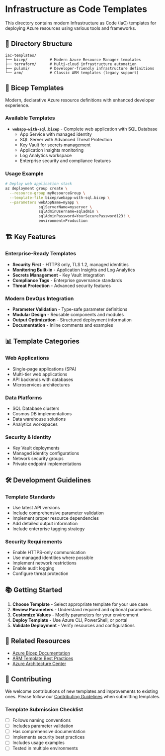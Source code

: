 # Infrastructure as Code Templates

This directory contains modern Infrastructure as Code (IaC) templates for deploying Azure resources using various tools and frameworks.

## 📁 Directory Structure

```
iac-templates/
├── bicep/          # Modern Azure Resource Manager templates
├── terraform/      # Multi-cloud infrastructure automation
├── pulumi/         # Developer-friendly infrastructure definitions  
└── arm/            # Classic ARM templates (legacy support)
```

## 🚀 Bicep Templates

Modern, declarative Azure resource definitions with enhanced developer experience.

### Available Templates

- **`webapp-with-sql.bicep`** - Complete web application with SQL Database
  - App Service with managed identity
  - SQL Server with Advanced Threat Protection
  - Key Vault for secrets management
  - Application Insights monitoring
  - Log Analytics workspace
  - Enterprise security and compliance features

### Usage Example

```bash
# Deploy web application stack
az deployment group create \
  --resource-group myResourceGroup \
  --template-file bicep/webapp-with-sql.bicep \
  --parameters webAppName=myapp \
               sqlServerName=myserver \
               sqlAdminUsername=sqladmin \
               sqlAdminPassword=YourSecurePassword123! \
               environment=Production
```

## 🏗️ Key Features

### Enterprise-Ready Templates
- **Security First** - HTTPS only, TLS 1.2, managed identities
- **Monitoring Built-in** - Application Insights and Log Analytics
- **Secrets Management** - Key Vault integration
- **Compliance Tags** - Enterprise governance standards
- **Threat Protection** - Advanced security features

### Modern DevOps Integration
- **Parameter Validation** - Type-safe parameter definitions
- **Modular Design** - Reusable components and modules
- **Output Optimization** - Structured deployment information
- **Documentation** - Inline comments and examples

## 📊 Template Categories

### Web Applications
- Single-page applications (SPA)
- Multi-tier web applications
- API backends with databases
- Microservices architectures

### Data Platforms
- SQL Database clusters
- Cosmos DB implementations
- Data warehouse solutions
- Analytics workspaces

### Security & Identity
- Key Vault deployments
- Managed identity configurations
- Network security groups
- Private endpoint implementations

## 🛠️ Development Guidelines

### Template Standards
- Use latest API versions
- Include comprehensive parameter validation
- Implement proper resource dependencies
- Add detailed output information
- Include enterprise tagging strategy

### Security Requirements
- Enable HTTPS-only communication
- Use managed identities where possible
- Implement network restrictions
- Enable audit logging
- Configure threat protection

## 📚 Getting Started

1. **Choose Template** - Select appropriate template for your use case
2. **Review Parameters** - Understand required and optional parameters
3. **Customize Values** - Modify parameters for your environment
4. **Deploy Template** - Use Azure CLI, PowerShell, or portal
5. **Validate Deployment** - Verify resources and configurations

## 🔗 Related Resources

- [Azure Bicep Documentation](https://docs.microsoft.com/en-us/azure/azure-resource-manager/bicep/)
- [ARM Template Best Practices](https://docs.microsoft.com/en-us/azure/azure-resource-manager/templates/best-practices)
- [Azure Architecture Center](https://docs.microsoft.com/en-us/azure/architecture/)

## 🤝 Contributing

We welcome contributions of new templates and improvements to existing ones. Please follow our [Contributing Guidelines](../../CONTRIBUTING.md) when submitting templates.

### Template Submission Checklist
- [ ] Follows naming conventions
- [ ] Includes parameter validation
- [ ] Has comprehensive documentation
- [ ] Implements security best practices
- [ ] Includes usage examples
- [ ] Tested in multiple environments
